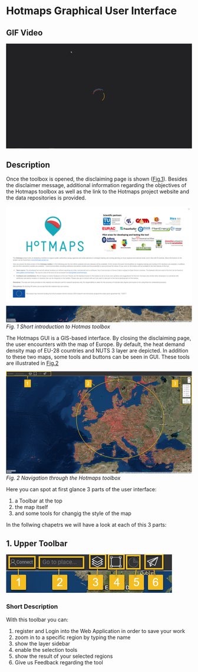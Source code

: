 # Hotmaps Graphical User Interface
## GIF Video
![intro_gif][intro]

## Description
Once the toolbox is opened, the disclaiming page is shown ([Fig.1](#Fig1)). Besides the disclaimer message, additional information regarding the objectives of the Hotmaps toolbox as well as the link to the Hotmaps project website and the data repositories is provided.

<a name="Fig1">![disclaimer][Fig1] </a>
_Fig. 1 Short introduction to Hotmas toolbox_


The Hotmaps GUI is a GIS-based interface. By closing the disclaiming page, the user encounters with the map of Europe. By default, the heat demand density map of EU-28 countries and NUTS 3 layer are depicted. In addition to these two maps, some tools and buttons can be seen in GUI. These tools are illustrated in [Fig.2](#Fig2)

<a name="Fig2">![first_glance][Fig2] </a>
_Fig. 2 Navigation through the Hotmaps toolbox_

Here you can spot at first glance 3 parts of the user interface:
1. a Toolbar at the top
2. the map itself
3. and some tools for changig the style of the map

In the follwing chapetrs we will have a look at each of this 3 parts:

## 1. Upper Toolbar
![first_glance][Fig3] 
### Short Description
With this toolbar you can:
1. register and Login into the Web Application in order to save your work
2. zoom in to a specific region by typing the name 
3. show the layer sidebar
4. enable the selection tools
5. show the result of your selected regions
6. Give us Feedback regarding the tool

[Fig1]: https://github.com/HotMaps/hotmaps_wiki/blob/master/Images/general_tool_functionalities_and_structure/disclaimer.png

[Fig2]: https://github.com/HotMaps/hotmaps_wiki/blob/master/Images/general_tool_functionalities_and_structure/gui_navigation.png

[intro]: https://github.com/HotMaps/hotmaps_wiki/blob/master/Images/general_tool_functionalities_and_structure/intro.gif

[Fig3]: https://github.com/HotMaps/hotmaps_wiki/blob/master/Images/general_tool_functionalities_and_structure/toolbar_up.png


